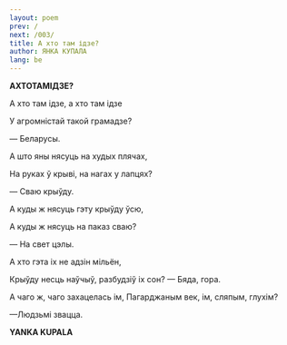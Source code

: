 ```yaml
---
layout: poem
prev: /
next: /003/
title: А хто там ідзе?
author: ЯНКА КУПАЛА
lang: be
---
```




**АХТОТАМІДЗЕ?**

А хто там ідзе, а хто там ідзе

У агромністай такой грамадзе?

— Беларусы.

А што яны нясуць на худых плячах,

На руках ў крыві, на нагах у лапцях?

— Сваю крыўду.

А куды ж нясуць гэту крыўду ўсю,

А куды ж нясуць на паказ сваю?

— На свет цэлы.

А хто гэта іх не адзін мільён,

Крыўду несць наўчыў, разбудзіў іх сон? — Бяда, гора.

А чаго ж, чаго захацелась ім, Пагарджаным век, ім, сляпым, глухім?

—Людзьмі звацца.

**YANKA KUPALA**
